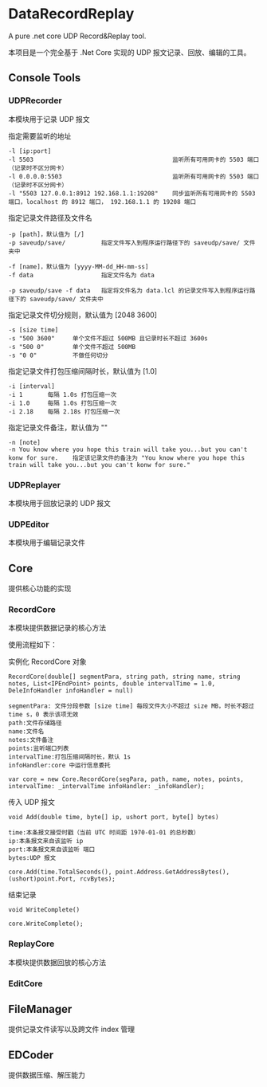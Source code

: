 # DataRecordReplay
A pure .net core UDP Record&amp;Replay tool.

本项目是一个完全基于 .Net Core 实现的 UDP 报文记录、回放、编辑的工具。

## Console Tools
### UDPRecorder
本模块用于记录 UDP 报文

指定需要监听的地址
```
-l [ip:port]
-l 5503                                       监听所有可用网卡的 5503 端口（记录时不区分网卡）
-l 0.0.0.0:5503                               监听所有可用网卡的 5503 端口（记录时不区分网卡）
-l "5503 127.0.0.1:8912 192.168.1.1:19208"    同步监听所有可用网卡的 5503 端口，localhost 的 8912 端口， 192.168.1.1 的 19208 端口
```

指定记录文件路径及文件名
```
-p [path]，默认值为 [/]
-p saveudp/save/          指定文件写入到程序运行路径下的 saveudp/save/ 文件夹中

-f [name]，默认值为 [yyyy-MM-dd_HH-mm-ss]
-f data                   指定文件名为 data

-p saveudp/save -f data   指定将文件名为 data.lcl 的记录文件写入到程序运行路径下的 saveudp/save/ 文件夹中
```

指定记录文件切分规则，默认值为 [2048 3600]
```
-s [size time]
-s "500 3600"     单个文件不超过 500MB 且记录时长不超过 3600s
-s "500 0"        单个文件不超过 500MB
-s "0 0"          不做任何切分
```

指定记录文件打包压缩间隔时长，默认值为 [1.0]
```
-i [interval]
-i 1       每隔 1.0s 打包压缩一次
-i 1.0     每隔 1.0s 打包压缩一次
-i 2.18    每隔 2.18s 打包压缩一次
```

指定记录文件备注，默认值为 ""
```
-n [note]
-n You know where you hope this train will take you...but you can't konw for sure.    指定该记录文件的备注为 "You know where you hope this train will take you...but you can't konw for sure."
```

### UDPReplayer
本模块用于回放记录的 UDP 报文



### UDPEditor
本模块用于编辑记录文件

## Core
提供核心功能的实现
### RecordCore
本模块提供数据记录的核心方法

使用流程如下：

实例化 RecordCore 对象
```
RecordCore(double[] segmentPara, string path, string name, string notes, List<IPEndPoint> points, double intervalTime = 1.0, DeleInfoHandler infoHandler = null)

segmentPara: 文件分段参数 [size time] 每段文件大小不超过 size MB，时长不超过 time s，0 表示该项无效 
path:文件存储路径
name:文件名
notes:文件备注
points:监听端口列表
intervalTime:打包压缩间隔时长，默认 1s
infoHandler:core 中运行信息委托

var core = new Core.RecordCore(segPara, path, name, notes, points, intervalTime: _intervalTime infoHandler: _infoHandler);
```

传入 UDP 报文
```
void Add(double time, byte[] ip, ushort port, byte[] bytes)

time:本条报文接受时戳（当前 UTC 时间距 1970-01-01 的总秒数）
ip:本条报文来自该监听 ip
port:本条报文来自该监听 端口
bytes:UDP 报文

core.Add(time.TotalSeconds(), point.Address.GetAddressBytes(), (ushort)point.Port, rcvBytes);
```

结束记录
```
void WriteComplete()

core.WriteComplete();
```

### ReplayCore
本模块提供数据回放的核心方法


### EditCore

## FileManager
提供记录文件读写以及跨文件 index 管理

## EDCoder
提供数据压缩、解压能力
